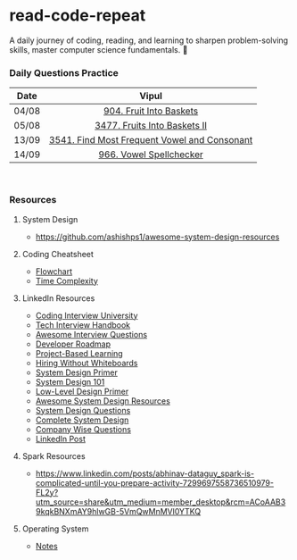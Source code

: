 # read-code-repeat
A daily journey of coding, reading, and learning to sharpen problem-solving skills, master computer science fundamentals. 🚀

<h3>Daily Questions Practice</h3>

| Date  | Vipul |
| :---: | :---: |
| 04/08 |[904. Fruit Into Baskets](https://leetcode.com/problems/fruit-into-baskets/description/)|
| 05/08 |[3477. Fruits Into Baskets II](https://leetcode.com/problems/fruits-into-baskets-ii/description/)|
| 13/09 |[3541. Find Most Frequent Vowel and Consonant](https://leetcode.com/problems/find-most-frequent-vowel-and-consonant/description/?envType=daily-question&envId=2025-09-13)|
| 14/09 |[966. Vowel Spellchecker](http://leetcode.com/problems/vowel-spellchecker/description/?envType=daily-question&envId=2025-09-14)|


<br>

<h3>Resources</h3>

1. System Design

    - https://github.com/ashishps1/awesome-system-design-resources 

2. Coding Cheatsheet

    - [Flowchart](Resources/flowchart.png)
    - [Time Complexity](https://www.bigocheatsheet.com)

3. LinkedIn Resources

    - [Coding Interview University](https://lnkd.in/gbhtV-Zn)
    - [Tech Interview Handbook](https://lnkd.in/gbE2x95p)
    - [Awesome Interview Questions](https://lnkd.in/gnrriMyb) 
    - [Developer Roadmap](https://lnkd.in/g_PGUvVX)
    - [Project-Based Learning](https://lnkd.in/gFFuHsRs) 
    - [Hiring Without Whiteboards](https://lnkd.in/gGYnBwz8) 
    - [System Design Primer](https://lnkd.in/gmTP7kwc)
    - [System Design 101](https://lnkd.in/gyDYHhpF)
    - [Low-Level Design Primer](https://lnkd.in/g4aVVDue) 
    - [Awesome System Design Resources](https://lnkd.in/gEX9FCaU) 
    - [System Design Questions](https://lnkd.in/gzDhrk-J)
    - [Complete System Design](https://lnkd.in/gxD2QpW8)
    - [Company Wise Questions](https://lnkd.in/gp_Znfey)
    - [LinkedIn Post](https://www.linkedin.com/posts/rajatgajbhiye_trust-me-dsa-is-not-hard-if-you-follow-activity-7298331759635566594-lP4d?utm_source=share&utm_medium=member_desktop&rcm=ACoAAB39kqkBNXmAY9hlwGB-5VmQwMnMVl0YTKQ)

4. Spark Resources

    - https://www.linkedin.com/posts/abhinav-dataguy_spark-is-complicated-until-you-prepare-activity-7299697558736510979-FL2y?utm_source=share&utm_medium=member_desktop&rcm=ACoAAB39kqkBNXmAY9hlwGB-5VmQwMnMVl0YTKQ

5. Operating System

    - [Notes](Resources/OperatingSystem.pdf)

